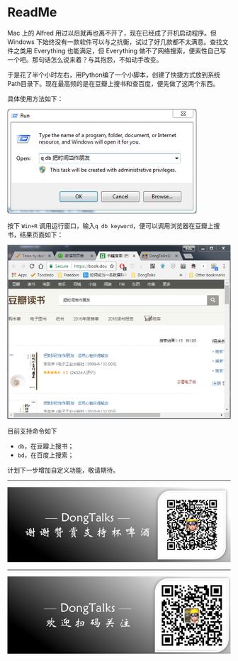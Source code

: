 # ReadMe

Mac 上的 Alfred 用过以后就再也离不开了，现在已经成了开机启动程序。但 Windows 下始终没有一款软件可以与之抗衡，试过了好几款都不太满意。查找文件之类用 Everything 也能满足，但 Everything 做不了网络搜索，便索性自己写一个吧。那句话怎么说来着？与其抱怨，不如动手改变。

于是花了半个小时左右，用Python编了一个小脚本，创建了快捷方式放到系统Path目录下。现在最高频的是在豆瓣上搜书和查百度，便先做了这两个东西。

具体使用方法如下：

![](assets/readme-332b0.png)

按下 `Win+R` 调用运行窗口，输入`q db keyword`，便可以调用浏览器在豆瓣上搜书，结果页面如下：

![](assets/readme-8dcf0.png)

目前支持命令如下

- `db`，在豆瓣上搜书；
- `bd`，在百度上搜索；

计划下一步增加自定义功能，敬请期待。

*****

![](/assets/Buy-me-beer.jpg)

*****

![](/assets/DongTalks.jpg)
